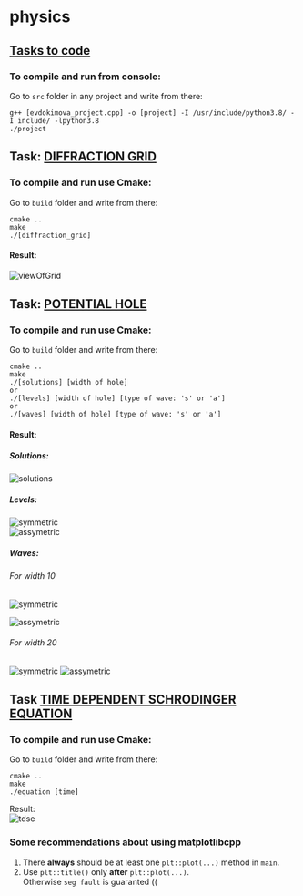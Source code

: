 # physics

## [Tasks to code](https://github.com/DaryaEvd/physics/blob/main/stuff/tasks.pdf)  

### To compile and run from console:  
Go to `src` folder in any project and write from there:  
```
g++ [evdokimova_project.cpp] -o [project] -I /usr/include/python3.8/ -I include/ -lpython3.8  
./project  
```

## Task: [DIFFRACTION GRID](https://github.com/DaryaEvd/physics/tree/main/difraction_grid)  
### To compile and run use Cmake:  
Go to `build` folder and write from there: 
``` 
cmake ..  
make  
./[diffraction_grid]  
```  

#### Result:  
![viewOfGrid](https://github.com/DaryaEvd/physics/blob/main/difraction_grid/pictures/Diffraction_grid.png  )  
  
## Task: [POTENTIAL HOLE](https://github.com/DaryaEvd/physics/tree/main/potential_hole)   

### To compile and run use Cmake:  
Go to `build` folder and write from there: 
``` 
cmake ..  
make
./[solutions] [width of hole]  
or
./[levels] [width of hole] [type of wave: 's' or 'a']  
or  
./[waves] [width of hole] [type of wave: 's' or 'a']  
```  

#### Result:  
##### Solutions:  
![solutions](https://github.com/DaryaEvd/physics/blob/main/potential_hole/pictures/Solutions.png)  

  
##### Levels:  
![symmetric](https://github.com/DaryaEvd/physics/blob/main/potential_hole/pictures/Symmetric_levels.png)  
![assymetric](https://github.com/DaryaEvd/physics/blob/main/potential_hole/pictures/Assymmetric_levels.png)  

##### Waves:
###### For width 10
![symmetric](https://github.com/DaryaEvd/physics/blob/main/potential_hole/pictures/Symetric_waves_10.png) 
 
![assymetric](https://github.com/DaryaEvd/physics/blob/main/potential_hole/pictures/Assymetric_waves_10.png)  

###### For width 20
![symmetric](https://github.com/DaryaEvd/physics/blob/main/potential_hole/pictures/Symetric_waves_20.png) 
![assymetric](https://github.com/DaryaEvd/physics/blob/main/potential_hole/pictures/Assymetric_waves_20.png)  

## Task [TIME DEPENDENT SCHRODINGER EQUATION](https://github.com/DaryaEvd/physics/tree/main/wave_time)  

### To compile and run use Cmake:  
Go to `build` folder and write from there: 
```
cmake ..  
make  
./equation [time]  
```  
Result:  
![tdse](https://github.com/DaryaEvd/physics/blob/main/wave_time/pictures/TDSE_1.png)  


### Some recommendations about using matplotlibcpp  
1. There **always** should be at least one `plt::plot(...)` method in `main`.  
2. Use `plt::title()` only **after** `plt::plot(...)`.  
Otherwise `seg fault` is guaranted ((  





